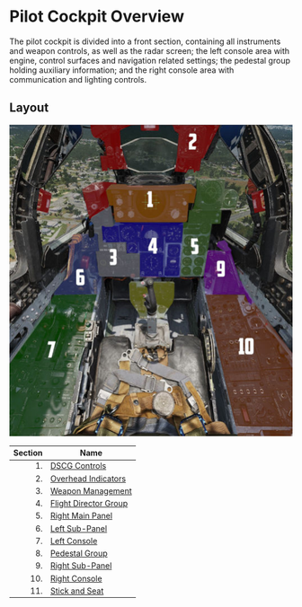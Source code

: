 # Pilot Cockpit Overview

The pilot cockpit is divided into a front section, containing all instruments
and weapon controls, as well as the radar screen; the left console area with
engine, control surfaces and navigation related settings; the pedestal group
holding auxiliary information; and the right console area with communication and
lighting controls.

## Layout

![pilot_overview](../../img/pilot_overview_numbered.jpg)

| Section | Name                                              |
| ------: | ------------------------------------------------- |
|      1. | [DSCG Controls](dscg_controls)                 |
|      2. | [Overhead Indicators](overhead_indicators.md)     |
|      3. | [Weapon Management](weapon_management.md)         |
|      4. | [Flight Director Group](flight_director_group.md) |
|      5. | [Right Main Panel](right_main_panel.md)           |
|      6. | [Left Sub-Panel](left_sub_panel.md)               |
|      7. | [Left Console](left_console/overview.md)          |
|      8. | [Pedestal Group](pedestal_group.md)               |
|      9. | [Right Sub-Panel](right_sub_panel.md)             |
|     10. | [Right Console](right_console/overview.md)        |
|     11. | [Stick and Seat](stick_seat.md)                   |
